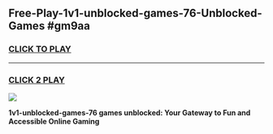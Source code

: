 
## Free-Play-1v1-unblocked-games-76-Unblocked-Games #gm9aa
<h3>
<a href="https://news.freeplayer.one?title=1v1-unblocked-games-76&ref=8M">CLICK TO PLAY</a></h3>
<hr>

<h3>
<a href="https://news.freeplayer.one?title=1v1-unblocked-games-76&ref=8M">CLICK 2 PLAY</a>
  
</h3>

<a href="https://news.freeplayer.one?title=1v1-unblocked-games-76&ref=8M"><img src="https://clearcache.store/games.png"></a>


**1v1-unblocked-games-76 games unblocked: Your Gateway to Fun and Accessible Online Gaming**
